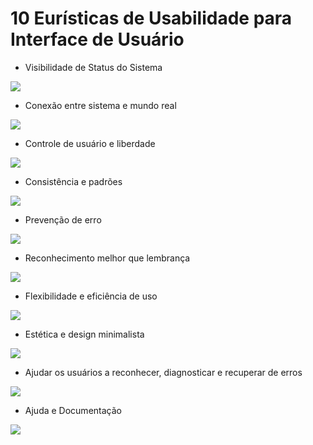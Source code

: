 # 10 Eurísticas de Usabilidade para Interface de Usuário

- Visibilidade de Status do Sistema

<img src="euristica1.png">

- Conexão entre sistema e mundo real

<img src="euristica2.png">

- Controle de usuário e liberdade

<img src="euristica3.png">

- Consistência e padrões

<img src="euristica4.png">

- Prevenção de erro

 <img src="euristica5.png">

- Reconhecimento melhor que lembrança

<img src="euristica6.png">

- Flexibilidade e eficiência de uso

<img src="euristica7.png">

- Estética e design minimalista

<img src="euristica8.png">

- Ajudar os usuários a reconhecer, diagnosticar e recuperar de erros

<img src="euristica9.png">

- Ajuda e Documentação

<img src="euristica10.png">

